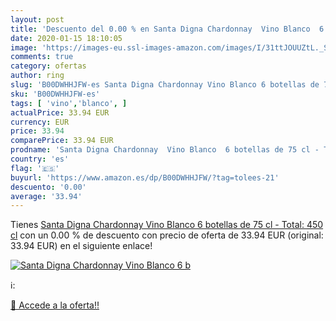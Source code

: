 ```yaml
---
layout: post
title: 'Descuento del 0.00 % en Santa Digna Chardonnay  Vino Blanco  6 b'
date: 2020-01-15 18:10:05
image: 'https://images-eu.ssl-images-amazon.com/images/I/31ttJOUUZtL._SL200_.jpg'
comments: true
category: ofertas
author: ring
slug: 'B00DWHHJFW-es Santa Digna Chardonnay Vino Blanco 6 botellas de 75 cl -...'
sku: 'B00DWHHJFW-es'
tags: [ 'vino','blanco', ]
actualPrice: 33.94 EUR
currency: EUR
price: 33.94
comparePrice: 33.94 EUR
prodname: 'Santa Digna Chardonnay  Vino Blanco  6 botellas de 75 cl - Total: 450 cl'
country: 'es'
flag: '🇪🇸'
buyurl: 'https://www.amazon.es/dp/B00DWHHJFW/?tag=tolees-21'
descuento: '0.00'
average: '33.94'
---
```


Tienes [Santa Digna Chardonnay  Vino Blanco  6 botellas de 75 cl - Total: 450 cl](https://www.amazon.es/dp/B00DWHHJFW/?tag=tolees-21) con un 0.00 % de descuento con precio de oferta de 33.94 EUR (original: 33.94 EUR) en el siguiente enlace!

[![Santa Digna Chardonnay  Vino Blanco  6 b](https://images-eu.ssl-images-amazon.com/images/I/31ttJOUUZtL._SL200_.jpg)](https://www.amazon.es/dp/B00DWHHJFW/?tag=tolees-21)

ℹ️:


[🛒 Accede a la oferta!!](https://www.amazon.es/dp/B00DWHHJFW/?tag=tolees-21)
